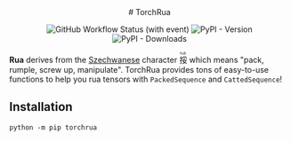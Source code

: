 <div align="center">
# TorchRua

![GitHub Workflow Status (with event)](https://img.shields.io/github/actions/workflow/status/speedcell4/torchrua/unit-tests.yml?cacheSeconds=0)
![PyPI - Version](https://img.shields.io/pypi/v/torchrua?label=pypi%20version&cacheSeconds=0)
![PyPI - Downloads](https://img.shields.io/pypi/dm/torchrua?cacheSeconds=0)

</div>

**Rua** derives from the [Szechwanese](https://en.wikipedia.org/wiki/Sichuanese_dialects) character <ruby>挼<rt>
ruá</rt></ruby> which means "pack, rumple, screw up, manipulate". TorchRua provides tons of easy-to-use functions to
help you rua tensors with `PackedSequence` and `CattedSequence`!

## Installation

`python -m pip torchrua`